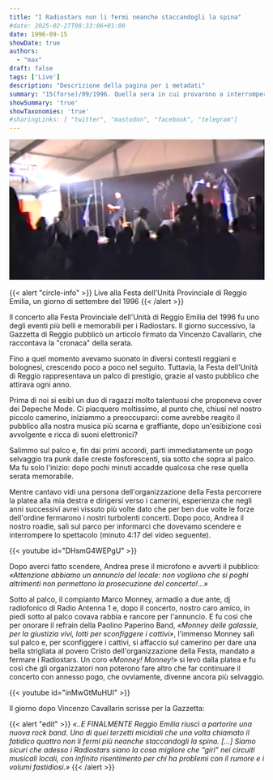 ```yaml
---
title: "I Radiostars non li fermi neanche staccandogli la spina"
#date: 2025-02-27T08:33:06+01:00
date: 1996-09-15
showDate: true
authors:
  - "max"
draft: false
tags: ['Live']
description: "Descrizione della pagina per i metadati"
summary: "15(forse)/09/1996. Quella sera in cui provarono a interrompere il concerto ma i nostri fans non lo permisero."
showSummary: 'true'
showTaxonomies: 'true'
#sharingLinks: [ "twitter", "mastodon", "facebook", "telegram"]
---
```

![Schermata del concerto](featured.png)

{{< alert "circle-info" >}}
Live alla Festa dell'Unità Provinciale di Reggio Emilia, un giorno di settembre del 1996
{{< /alert >}}

Il concerto alla Festa Provinciale dell'Unità di Reggio Emilia del 1996 fu uno degli eventi più belli e memorabili per i Radiostars. Il giorno successivo, la Gazzetta di Reggio pubblicò un articolo firmato da Vincenzo Cavallarin, che raccontava la "cronaca" della serata.

Fino a quel momento avevamo suonato in diversi contesti reggiani e bolognesi, crescendo poco a poco nel seguito. Tuttavia, la Festa dell'Unità di Reggio rappresentava un palco di prestigio, grazie al vasto pubblico che attirava ogni anno.

Prima di noi si esibì un duo di ragazzi molto talentuosi che proponeva cover dei Depeche Mode. Ci piacquero moltissimo, al punto che, chiusi nel nostro piccolo camerino, iniziammo a preoccuparci: come avrebbe reagito il pubblico alla nostra musica più scarna e graffiante, dopo un'esibizione così avvolgente e ricca di suoni elettronici?

Salimmo sul palco e, fin dai primi accordi, partì immediatamente un pogo selvaggio tra punk dalle creste fosforescenti, sia sotto che sopra al palco. Ma fu solo l'inizio: dopo pochi minuti accadde qualcosa che rese quella serata memorabile.

Mentre cantavo vidi una persona dell'organizzazione della Festa percorrere la platea alla mia destra e dirigersi verso i camerini, esperienza che negli anni successivi avrei vissuto più volte dato che per ben due volte le forze dell'ordine fermarono i nostri turbolenti concerti. Dopo poco, Andrea il nostro roadie, salì sul parco per informarci che dovevamo scendere e interrompere lo spettacolo (minuto 4:17 del video seguente).

{{< youtube id="DHsmG4WEPgU" >}}

Dopo averci fatto scendere, Andrea prese il microfono e avvertì il pubblico: *«Attenzione abbiamo un annuncio del locale: non vogliono che si poghi altrimenti non permettono la prosecuzione del concerto!...»*

Sotto al palco, il compianto Marco Monney, armadio a due ante, dj radiofonico di Radio Antenna 1 e, dopo il concerto, nostro caro amico, in piedi sotto al palco covava rabbia e rancore per l'annuncio. E fu così che per onorare il refrain della Paolino Paperino Band, *«Monney delle galassie, per la giustizia vivi, lotti per sconfiggere i cattivi»*, l'immenso Monney salì sul palco e, per sconfiggere i cattivi, si affaccio sul camerino per dare una bella strigliata al povero Cristo dell'organizzazione della Festa, mandato a fermare i Radiostars. Un coro *«Monney! Monney!»* si levò dalla platea e fu così che gli organizzatori non poterono fare altro che far continuare il concerto con annesso pogo, che ovviamente, divenne ancora più selvaggio.

{{< youtube id="inMwGtMuHUI" >}}

Il giorno dopo Vincenzo Cavallarin scrisse per la Gazzetta:

{{< alert "edit" >}}
*«..E FINALMENTE Reggio Emilia riuscì a partorire una nuova rock band. Uno di quei terzetti micidiali che una volta chiamato il fatidico quattro non li fermi più neanche staccandogli la spina. [...] Siamo sicuri che adesso i Radiostars siano la cosa migliore che “giri” nei circuiti musicali locali, con infinito risentimento per chi ha problemi con il rumore e i volumi fastidiosi.»*
{{< /alert >}}



